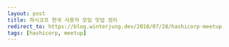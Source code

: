 ```yaml
---
layout: post
title: 하시코프 한국 사용자 모임 밋업 정리
redirect_to: https://blog.winterjung.dev/2018/07/28/hashicorp-meetup
tags: [hashicorp, meetup]
---
```

